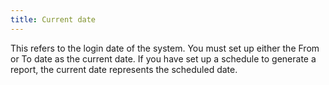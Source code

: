 ```yaml
---
title: Current date
---
```



This refers to the login  date of the system. You must set up either the From or To date as the  current date. If you have set up a schedule to generate a report, the  current date represents the scheduled date.
